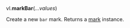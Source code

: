 vl.<b>markBar</b>(<em>...values</em>)

Create a new <code>bar</code> mark.
Returns a [mark](mark) instance.
